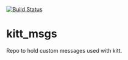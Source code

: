 [![Build Status](https://travis-ci.org/kittcar/kitt_msgs.svg?branch=master)](https://travis-ci.org/kittcar/kitt_msgs)
# kitt_msgs
Repo to hold custom messages used with kitt. 
